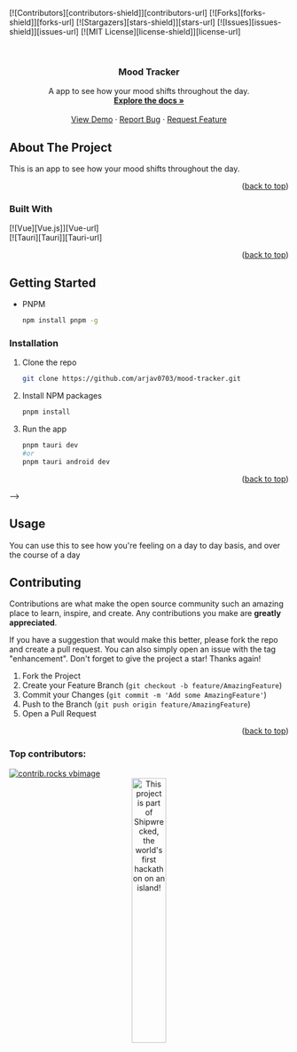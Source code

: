 <!-- Improved compatibility of back to top link: See: https://github.com/othneildrew/Best-README-Template/pull/73 -->
<a id="readme-top"></a>
<!--
*** Thanks for checking out the Best-README-Template. If you have a suggestion
*** that would make this better, please fork the repo and create a pull request
*** or simply open an issue with the tag "enhancement".
*** Don't forget to give the project a star!
*** Thanks again! Now go create something AMAZING! :D
-->



<!-- PROJECT SHIELDS -->
<!--
*** I'm using markdown "reference style" links for readability.
*** Reference links are enclosed in brackets [ ] instead of parentheses ( ).
*** See the bottom of this document for the declaration of the reference variables
*** for contributors-url, forks-url, etc. This is an optional, concise syntax you may use.
*** https://www.markdownguide.org/basic-syntax/#reference-style-links
-->
[![Contributors][contributors-shield]][contributors-url]
[![Forks][forks-shield]][forks-url]
[![Stargazers][stars-shield]][stars-url]
[![Issues][issues-shield]][issues-url]
[![MIT License][license-shield]][license-url]



<!-- PROJECT LOGO -->
<br />
<div align="center">
  <!-- <a href="https://github.com/arjav0703/mood-tracker">
    <img src="images/logo.png" alt="Logo" width="80" height="80">
  </a> -->

<h3 align="center"> Mood Tracker</h3>

  <p align="center">
    A app to see how your mood shifts throughout the day.
    <br />
    <a href="https://github.com/arjav0703/mood-tracker"><strong>Explore the docs »</strong></a>
    <br />
    <br />
    <a href="https://github.com/arjav0703/mood-tracker">View Demo</a>
    &middot;
    <a href="https://github.com/arjav0703/mood-tracker/issues/new?labels=bug&template=bug-report---.md">Report Bug</a>
    &middot;
    <a href="https://github.com/arjav0703/mood-tracker/issues/new?labels=enhancement&template=feature-request---.md">Request Feature</a>
  </p>
</div>



## About The Project


This is an app to see how your mood shifts throughout the day.
<p align="right">(<a href="#readme-top">back to top</a>)</p>



### Built With

 [![Vue][Vue.js]][Vue-url] <br/>
 [![Tauri][Tauri]][Tauri-url]


<p align="right">(<a href="#readme-top">back to top</a>)</p>



<!-- GETTING STARTED -->
## Getting Started

* PNPM
  ```sh
  npm install pnpm -g
  ```

### Installation

1. Clone the repo
   ```sh
   git clone https://github.com/arjav0703/mood-tracker.git
   ```
2. Install NPM packages
   ```sh
   pnpm install
   ```
3. Run the app
   ```sh
   pnpm tauri dev 
   #or 
   pnpm tauri android dev
   ```
<p align="right">(<a href="#readme-top">back to top</a>)</p>
-->


## Usage

You can use this to see how you're feeling on a day to day basis, and over the course of a day
## Contributing

Contributions are what make the open source community such an amazing place to learn, inspire, and create. Any contributions you make are **greatly appreciated**.

If you have a suggestion that would make this better, please fork the repo and create a pull request. You can also simply open an issue with the tag "enhancement".
Don't forget to give the project a star! Thanks again!

1. Fork the Project
2. Create your Feature Branch (`git checkout -b feature/AmazingFeature`)
3. Commit your Changes (`git commit -m 'Add some AmazingFeature'`)
4. Push to the Branch (`git push origin feature/AmazingFeature`)
5. Open a Pull Request

<p align="right">(<a href="#readme-top">back to top</a>)</p>

### Top contributors:

<a href="https://github.com/arjav0703/mood-tracker/graphs/contributors">
  <img src="https://contrib.rocks/image?repo=arjav0703/mood-tracker" alt="contrib.rocks vbimage" />
</a>

<div align="center">
  <a href="https://shipwrecked.hackclub.com/?t=ghrm" target="_blank">
    <img src="https://hc-cdn.hel1.your-objectstorage.com/s/v3/739361f1d440b17fc9e2f74e49fc185d86cbec14_badge.png" 
         alt="This project is part of Shipwrecked, the world's first hackathon on an island!" 
         style="width: 35%;">
  </a>
</div>
